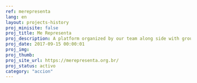 ```yaml
---
ref: merepresenta
lang: en
layout: projects-history
proj_minisite: false
proj_title: Me Representa
proj_description: A platform organized by our team along side with groups of women, black people and the LGBT community, which seeks equality and diversity in politics during the elections in Brazil.
proj_date: 2017-09-15 00:00:01
proj_img:
proj_thumb:
proj_site_url: https://merepresenta.org.br/
proj_status: activo
category: "accion"
---
```

